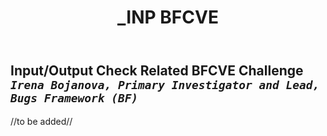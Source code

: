 ﻿---
weight: 1
title: "_INP BFCVE"
---
## Input/Output Check Related BFCVE Challenge <br/>_`Irena Bojanova, Primary Investigator and Lead, Bugs Framework (BF)`_

//to be added//